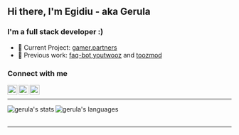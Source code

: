 ## Hi there, I'm Egidiu - aka Gerula

### I'm a full stack developer :)

- 🚧 Current Project: [gamer.partners][gp-client]
- 📍 Previous work: [faq-bot][faq-bot-dist],[youtwooz][youtwooz] and [toozmod][toozmod-dist]

### Connect with me

[<img align="left" alt="twitter_logo" width="22px" src="https://cdn.jsdelivr.net/npm/simple-icons@3.12.4/icons/twitter.svg">][twitter]
[<img align="left" alt="twitter_logo" width="22px" src="https://cdn.jsdelivr.net/npm/simple-icons@3.12.4/icons/linkedin.svg">][linkedin]
[<img align="left" alt="twitter_logo" width="22px" src="https://cdn.jsdelivr.net/npm/simple-icons@3.12.4/icons/discord.svg">][discord]
<br>

---

<img align="left" alt="gerula's stats" src="https://github-readme-stats.vercel.app/api?username=g3ru1a&show_icons=true&hide_border=true&title_color=C53030&icon_color=C53030" />

<img align="left" alt="gerula's languages" src="https://github-readme-stats.vercel.app/api/top-langs/?username=g3ru1a&hide=html,java&layout=compact&hide_border=true&hide_title=true">  

<br> <br>

---





[gp-client]: https://github.com/g3ru1a/gamer-partners-www
[youtwooz]: https://youtwooz.com
[faq-bot-dist]: https://github.com/g3ru1a/faq-discord-bot
[toozmod-dist]: https://github.com/g3ru1a/toozmod
[twitter]: https://twitter.com/g3ru1a
[linkedin]: https://www.linkedin.com/in/egidiufarcas/
[discord]: https://discordapp.com/users/182520880277094400